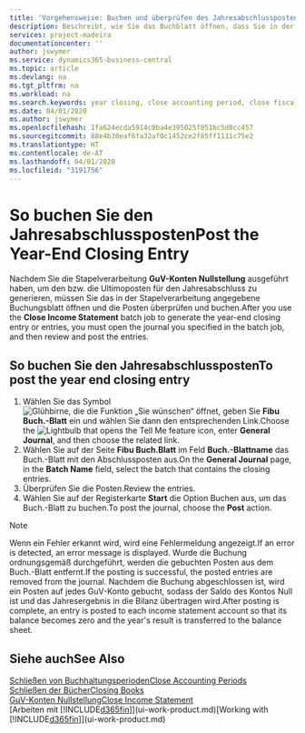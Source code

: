 ```yaml
---
title: 'Vorgehensweise: Buchen und überprüfen des Jahresabschlusspostens | Microsoft Docs'
description: Beschreibt, wie Sie das Buchblatt öffnen, dass Sie in der Stapelverarbeitung "GuV-Konten Nullstellung" definier haben und dann den Jahresabschlusseintrag überprüfen und buchen.
services: project-madeira
documentationcenter: ''
author: jswymer
ms.service: dynamics365-business-central
ms.topic: article
ms.devlang: na
ms.tgt_pltfrm: na
ms.workload: na
ms.search.keywords: year closing, close accounting period, close fiscal year, bank account detailed trial balance
ms.date: 04/01/2020
ms.author: jswymer
ms.openlocfilehash: 1fa624ecda5914c0ba4e395025f051bc5d8cc457
ms.sourcegitcommit: 88e4b30eaf6fa32af0c1452ce2f85ff1111c75e2
ms.translationtype: HT
ms.contentlocale: de-AT
ms.lasthandoff: 04/01/2020
ms.locfileid: "3191756"
---
```

# <a name="post-the-year-end-closing-entry"></a><span data-ttu-id="bb6b4-103">So buchen Sie den Jahresabschlussposten</span><span class="sxs-lookup"><span data-stu-id="bb6b4-103">Post the Year-End Closing Entry</span></span>
<span data-ttu-id="bb6b4-104">Nachdem Sie die Stapelverarbeitung **GuV-Konten Nullstellung** ausgeführt haben, um den bzw. die Ultimoposten für den Jahresabschluss zu generieren, müssen Sie das in der Stapelverarbeitung angegebene Buchungsblatt öffnen und die Posten überprüfen und buchen.</span><span class="sxs-lookup"><span data-stu-id="bb6b4-104">After you use the **Close Income Statement** batch job to generate the year-end closing entry or entries, you must open the journal you specified in the batch job, and then review and post the entries.</span></span>

## <a name="to-post-the-year-end-closing-entry"></a><span data-ttu-id="bb6b4-105">So buchen Sie den Jahresabschlussposten</span><span class="sxs-lookup"><span data-stu-id="bb6b4-105">To post the year end closing entry</span></span>
1. <span data-ttu-id="bb6b4-106">Wählen Sie das Symbol ![Glühbirne, die die Funktion „Sie wünschen“ öffnet](media/ui-search/search_small.png "Tell Me-Funktion"), geben Sie **Fibu Buch.-Blatt** ein und wählen Sie dann den entsprechenden Link.</span><span class="sxs-lookup"><span data-stu-id="bb6b4-106">Choose the ![Lightbulb that opens the Tell Me feature](media/ui-search/search_small.png "Tell me what you want to do") icon, enter **General Journal**, and then choose the related link.</span></span>
2. <span data-ttu-id="bb6b4-107">Wählen Sie auf der Seite **Fibu Buch.Blatt** im Feld **Buch.-Blattname** das Buch.-Blatt mit den Abschlussposten aus.</span><span class="sxs-lookup"><span data-stu-id="bb6b4-107">On the **General Journal** page, in the **Batch Name** field, select the batch that contains the closing entries.</span></span>
3. <span data-ttu-id="bb6b4-108">Überprüfen Sie die Posten.</span><span class="sxs-lookup"><span data-stu-id="bb6b4-108">Review the entries.</span></span>
4. <span data-ttu-id="bb6b4-109">Wählen Sie auf der Registerkarte **Start** die Option Buchen aus, um das Buch.-Blatt zu buchen.</span><span class="sxs-lookup"><span data-stu-id="bb6b4-109">To post the journal, choose the **Post** action.</span></span>

> [!NOTE]  
>   <span data-ttu-id="bb6b4-110">Wenn ein Fehler erkannt wird, wird eine Fehlermeldung angezeigt.</span><span class="sxs-lookup"><span data-stu-id="bb6b4-110">If an error is detected, an error message is displayed.</span></span> <span data-ttu-id="bb6b4-111">Wurde die Buchung ordnungsgemäß durchgeführt, werden die gebuchten Posten aus dem Buch.-Blatt entfernt.</span><span class="sxs-lookup"><span data-stu-id="bb6b4-111">If the posting is successful, the posted entries are removed from the journal.</span></span> <span data-ttu-id="bb6b4-112">Nachdem die Buchung abgeschlossen ist, wird ein Posten auf jedes GuV-Konto gebucht, sodass der Saldo des Kontos Null ist und das Jahresergebnis in die Bilanz übertragen wird.</span><span class="sxs-lookup"><span data-stu-id="bb6b4-112">After posting is complete, an entry is posted to each income statement account so that its balance becomes zero and the year's result is transferred to the balance sheet.</span></span>

## <a name="see-also"></a><span data-ttu-id="bb6b4-113">Siehe auch</span><span class="sxs-lookup"><span data-stu-id="bb6b4-113">See Also</span></span>
[<span data-ttu-id="bb6b4-114">Schließen von Buchhaltungsperioden</span><span class="sxs-lookup"><span data-stu-id="bb6b4-114">Close Accounting Periods</span></span>](year-close-account-periods.md)  
[<span data-ttu-id="bb6b4-115">Schließen der Bücher</span><span class="sxs-lookup"><span data-stu-id="bb6b4-115">Closing Books</span></span>](year-close-books.md)  
[<span data-ttu-id="bb6b4-116">GuV-Konten Nullstellung</span><span class="sxs-lookup"><span data-stu-id="bb6b4-116">Close Income Statement</span></span>](year-close-income-statement.md)  
<span data-ttu-id="bb6b4-117">[Arbeiten mit [!INCLUDE[d365fin](includes/d365fin_md.md)]](ui-work-product.md)</span><span class="sxs-lookup"><span data-stu-id="bb6b4-117">[Working with [!INCLUDE[d365fin](includes/d365fin_md.md)]](ui-work-product.md)</span></span>
